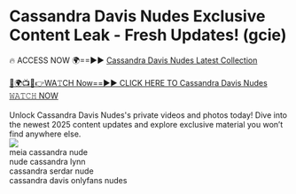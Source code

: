 # Cassandra Davis Nudes Exclusive Content Leak - Fresh Updates! (gcie)

🔥 ACCESS NOW 🌍==►► <a href="https://tinyurl.com/2mz8nhtm" rel="nofollow">Cassandra Davis Nudes Latest Collection</a>
<br><br>
[🔴🌍📺📱👉WA𝚃CH Now==►► CLICK HERE TO Cassandra Davis Nudes 𝚆𝙰𝚃𝙲𝙷 NOW](https://tinyurl.com/2mz8nhtm)
<br><br>
Unlock Cassandra Davis Nudes's private videos and photos today! Dive into the newest 2025 content updates and explore exclusive material you won’t find anywhere else.
<br>
<a href="https://tinyurl.com/2mz8nhtm" rel="nofollow" data-target="animated-image.originalLink"><img src="https://camo.githubusercontent.com/8a4f000d20f83aca3bf7ec5f350d767afa0574a8a352519fd8cfa583a6f93a33/68747470733a2f2f692e696d6775722e636f6d2f644a486b345a712e676966" data-canonical-src="https://i.imgur.com/dJHk4Zq.gif" style="max-width: 100%; display: inline-block;" data-target="animated-image.originalImage"></a>
<br>
meia cassandra nude<br>
nude cassandra lynn<br>
cassandra serdar nude<br>
cassandra davis onlyfans nudes